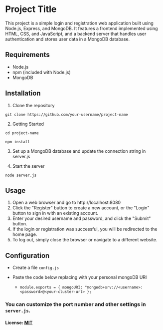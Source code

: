 # Project Title
This project is a simple login and registration web application built using Node.js, Express, and MongoDB.
It features a frontend implemented using HTML, CSS, and JavaScript, and a backend server that handles user authentication and stores user data in a MongoDB database.

## Requirements

- Node.js
- npm (included with Node.js)
- MongoDB

## Installation

1. Clone the repository

 `git clone https://github.com/your-username/project-name`

2. Getting Started

`cd project-name`

`npm install`

3. Set up a MongoDB database and update the connection string in server.js


4. Start the server

`node server.js`


## Usage
1. Open a web browser and go to http://localhost:8080
2. Click the "Register" button to create a new account, or the "Login" button to sign in with an existing account.
3. Enter your desired username and password, and click the "Submit" button.
4. If the login or registration was successful, you will be redirected to the home page.
5. To log out, simply close the browser or navigate to a different website.

## Configuration

- Create a file `config.js`

- Paste the code below replacing with your personal mongoDB URI

	- `module.exports = {
	mongoURI:
		"mongodb+srv://<username>:<password>@<your-cluster-url>
	};`

### You can customize the port number and other settings in `server.js`.

#### License: [MIT](https://github.com/m1ckeyyy/habit-tracker/blob/master/LICENSE)
